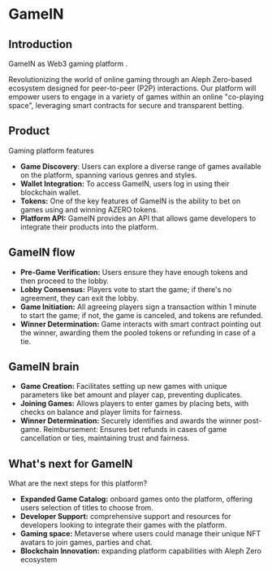 # GameIN 

## Introduction
GameIN as Web3 gaming platform .

Revolutionizing the world of online gaming through an Aleph Zero-based ecosystem designed for peer-to-peer (P2P) interactions. Our platform will empower users to engage in a variety of games within an online "co-playing space", leveraging smart contracts for secure and transparent betting.

## Product

Gaming platform features
- **Game Discovery**: Users can explore a diverse range of games available on the platform, spanning various genres and styles.
- **Wallet Integration:** To access GameIN, users log in using their blockchain wallet.
- **Tokens:**  One of the key features of GameIN is the ability to bet on games using and winning AZERO  tokens.
- **Platform API:** GameIN provides an API that allows game developers to integrate their products into the platform.

## GameIN flow

- **Pre-Game Verification:** Users ensure they have enough tokens and then proceed to the lobby.
- **Lobby Consensus:** Players vote to start the game; if there's no agreement, they can exit the lobby.
- **Game Initiation:** All agreeing players sign a transaction within 1 minute to start the game; if not, the game is canceled, and tokens are refunded.
- **Winner Determination:** Game interacts with smart contract  pointing out the winner, awarding them the pooled tokens or refunding in case of a tie.

## GameIN brain

- **Game Creation:** Facilitates setting up new games with unique parameters like bet amount and player cap, preventing duplicates.
- **Joining Games:** Allows players to enter games by placing bets, with checks on balance and player limits for fairness.
- **Winner Determination:** Securely identifies and awards the winner post-game.
Reimbursement: Ensures bet refunds in cases of game cancellation or ties, maintaining trust and fairness.

## What's next for GameIN

What are the next steps for this platform?
- **Expanded Game Catalog:** onboard  games onto the platform, offering users  selection of titles to choose from.
- **Developer Support:** comprehensive support and resources for developers looking to integrate their games with the platform. 
- **Gaming space:** Metaverse where users could manage their unique NFT avatars to join games, parties and chat.
- **Blockchain Innovation:** expanding platform capabilities with Aleph Zero ecosystem